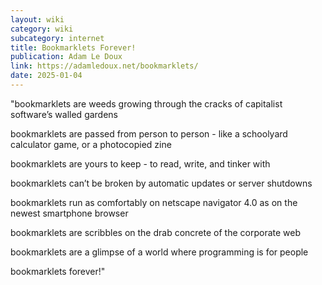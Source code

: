```yaml
---
layout: wiki
category: wiki
subcategory: internet
title: Bookmarklets Forever!
publication: Adam Le Doux
link: https://adamledoux.net/bookmarklets/
date: 2025-01-04
---
```


"bookmarklets are weeds growing through the cracks of capitalist software’s walled gardens

bookmarklets are passed from person to person - like a schoolyard calculator game, or a photocopied zine

bookmarklets are yours to keep - to read, write, and tinker with

bookmarklets can’t be broken by automatic updates or server shutdowns

bookmarklets run as comfortably on netscape navigator 4.0 as on the newest smartphone browser

bookmarklets are scribbles on the drab concrete of the corporate web

bookmarklets are a glimpse of a world where programming is for people

bookmarklets forever!"
